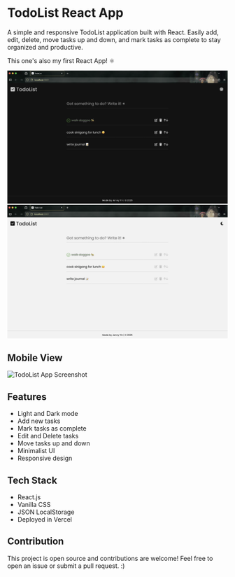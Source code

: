 # TodoList React App

A simple and responsive TodoList application built with React. Easily add, edit, delete, move tasks up and down, and mark tasks as complete to stay organized and productive.

This one's also my first React App! ⚛

![TodoList App Screenshot](public/darkMode.png)
![TodoList App Screenshot](public/lightMode.png)

## Mobile View

![TodoList App Screenshot](public/mobile.png)

## Features

- Light and Dark mode
- Add new tasks
- Mark tasks as complete
- Edit and Delete tasks
- Move tasks up and down
- Minimalist UI
- Responsive design

## Tech Stack

- React.js
- Vanilla CSS
- JSON LocalStorage
- Deployed in Vercel

## Contribution

This project is open source and contributions are welcome! Feel free to open an issue or submit a pull request. :)
